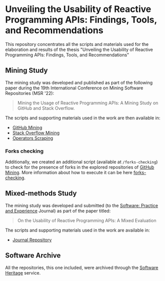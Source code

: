 # Unveiling the Usability of Reactive Programming APIs: Findings, Tools, and Recommendations

This repository concentrates all the scripts and materials used for the elaboration and results of the thesis "Unveiling the Usability of Reactive Programming APIs: Findings, Tools, and Recommendations"

## Mining Study
The mining study was developed and published as part of the following paper during the 19th International Conference on Mining Software Repositories (MSR '22):
> Mining the Usage of Reactive Programming APIs: A Mining Study on GitHub and Stack Overflow.

The scripts and supporting materials used in the work are then available in:
* [GitHub Mining](https://github.com/carloszimm/gh-mining-msr22)
* [Stack Overflow Mining](https://github.com/carloszimm/so-mining-msr22)
* [Operators Scraping](https://github.com/carloszimm/rx-scraping-msr22)

### Forks checking
 Additionally, we created an additional script (available at `/forks-checking`) to check for the presence of forks in the explored repositories of [GitHub Mining](https://github.com/carloszimm/gh-mining-msr22). More information about how to execute it can be here [forks-checking](https://github.com/carloszimm/thesis/tree/main/mining_study/forks-checking).

## Mixed-methods Study
The mining study was developed and submitted (to the [Software: Practice and Experience](https://onlinelibrary.wiley.com/journal/1097024x) Journal) as part of the paper titled:
> On the Usability of Reactive Programming APIs: A Mixed Evaluation

The scripts and supporting materials used in the work are available in:
* [Journal Repository](https://github.com/carloszimm/reactiveusability24)

## Software Archive
All the repositories, this one included, were archived through the [Software Heritage](https://www.softwareheritage.org) service.

